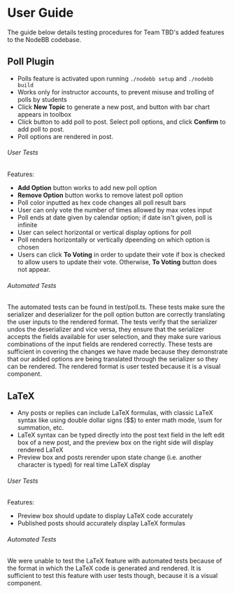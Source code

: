 # User Guide
The guide below details testing procedures for Team TBD's added features to the NodeBB codebase.

## Poll Plugin
- Polls feature is activated upon running `./nodebb setup` and `./nodebb build`
- Works only for instructor accounts, to prevent misuse and trolling of polls by students
- Click **New Topic** to generate a new post, and button with bar chart appears in toolbox
- Click button to add poll to post. Select poll options, and click **Confirm** to add poll to post.
- Poll options are rendered in post. 
###### User Tests
Features:
- **Add Option** button works to add new poll option
- **Remove Option** button works to remove latest poll option
- Poll color inputted as hex code changes all poll result bars
- User can only vote the number of times allowed by max votes input
- Poll ends at date given by calendar option; if date isn't given, poll is infinite
- User can select horizontal or vertical display options for poll
- Poll renders horizontally or vertically dpeending on which option is chosen
- Users can click **To Voting** in order to update their vote if box is checked to allow users to update their vote. Otherwise, **To Voting** button does not appear.
###### Automated Tests
The automated tests can be found in test/poll.ts. These tests make sure the serializer and deserializer for the poll option button are correctly
translating the user inputs to the rendered format. The tests verify that the serializer undos the deserializer and vice versa,
they ensure that the serializer accepts the fields available for user selection, and they make sure various combinations of the input fields
are rendered correctly. These tests are sufficient in covering the changes we have made because they demonstrate that our added options
are being translated through the serializer so they can be rendered. The rendered format is user tested because it is a visual component.

## LaTeX
- Any posts or replies can include LaTeX formulas, with classic LaTeX syntax like using double dollar signs ($$) to enter math mode, \sum for summation, etc.
- LaTeX syntax can be typed directly into the post text field in the left edit box of a new post, and the preview box on the right side will display rendered LaTeX
- Preview box and posts rerender upon state change (i.e. another character is typed) for real time LaTeX display
###### User Tests
Features:
- Preview box should update to display LaTeX code accurately
- Published posts should accurately display LaTeX formulas
###### Automated Tests
We were unable to test the LaTeX feature with automated tests because of the format in which the LaTeX code is generated and rendered.
It is sufficient to test this feature with user tests though, because it is a visual component.
